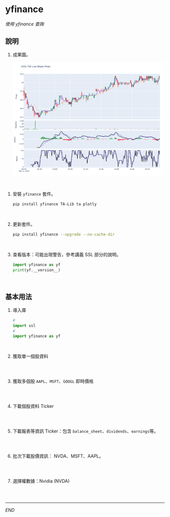 # yfinance

_使用 yfinance 查詢_

## 說明

1. 成果圖。

    ![](images/img_01.png)


<br>

1. 安裝 `yfinance` 套件。

    ```bash
    pip install yfinance TA-Lib ta plotly
    ```

<br>

2. 更新套件。

    ```bash
    pip install yfinance --upgrade --no-cache-dir
    ```

<br>

3. 查看版本：可能出現警告，參考講義 SSL 部分的說明。

    ```python
    import yfinance as yf 
    print(yf.__version__)
    ```

<br>

## 基本用法

1. 導入庫

    ```python
    #
    import ssl
    #
    import yfinance as yf
    ```

<br>

2. 獲取單一個股資料

    ```python

    ```

<br>

3. 獲取多個股 `AAPL`、`MSFT`、`GOOGL` 即時價格

    ```python

    ```

<br>

4. 下載個股資料 Ticker


    ```python

    ```

<br>

5. 下載報表等資訊 Ticker：包含 `balance_sheet`、`dividends`、`earnings`等。

    ```python

    ```

<br>

6. 批次下載股價資訊： NVDA、MSFT、AAPL。

    ```python

    ```

<br>

7. 選擇權數據：Nvidia (NVDA)

    ```python

    ```

<br>

---

_END_